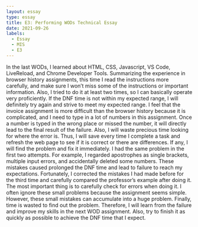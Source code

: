 ```yaml
---
layout: essay
type: essay
title: E3: Performing WODs Technical Essay
date: 2021-09-26
labels:
  - Essay
  - MIS
  - E3
---
```


In the last WODs, I learned about HTML, CSS, Javascript, VS Code, LiveReload, and Chrome Developer Tools. Summarizing the experience in browser history assignments, this time I read the instructions more carefully, and make sure I won’t miss some of the instructions or important information. Also, I tried to do it at least two times, so I can basically operate very proficiently. If the DNF time is not within my expected range, I will definitely try again and strive to meet my expected range. I feel that the invoice assignment is more difficult than the browser history because it is complicated, and I need to type in a lot of numbers in this assignment. Once a number is typed in the wrong place or missed the number, it will directly lead to the final result of the failure. Also, I will waste precious time looking for where the error is. Thus, I will save every time I complete a task and refresh the web page to see if it is correct or there are differences. If any, I will find the problem and fix it immediately. I had the same problem in the first two attempts. For example, I regarded apostrophes as single brackets, multiple input errors, and accidentally deleted some numbers. These mistakes caused prolonged the DNF time and lead to failure to reach my expectations. Fortunately, I corrected the mistakes I had made before for the third time and carefully compared the professor’s example after doing it. The most important thing is to carefully check for errors when doing it. I often ignore these small problems because the assignment seems simple. However, these small mistakes can accumulate into a huge problem. Finally, time is wasted to find out the problem. Therefore, I will learn from the failure and improve my skills in the next WOD assignment. Also, try to finish it as quickly as possible to achieve the DNF time that I expect.
